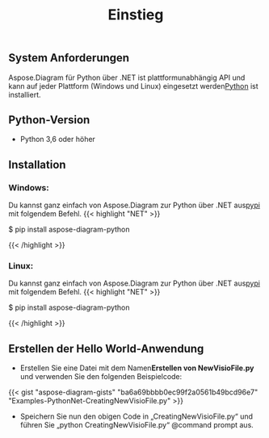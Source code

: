 ﻿---
title: Einstieg
linktitle: Einstieg
type: docs
weight: 4
url: /de/python-net/getting-started/ 
keywords: python, visio, instal
description: Setup Aspose.Diagram für Python über .NET und Installationsrichtlinien.
---
## **System Anforderungen**
 Aspose.Diagram für Python über .NET ist plattformunabhängig API und kann auf jeder Plattform (Windows und Linux) eingesetzt werden[Python](https://www.python.org/downloads/) ist installiert.

## **Python-Version**
- Python 3,6 oder höher

## **Installation**
### **Windows:**
 Du kannst ganz einfach von Aspose.Diagram zur Python über .NET aus[pypi](https://pypi.org/project/aspose-diagram-python/) mit folgendem Befehl.
{{< highlight "NET" >}}

 $ pip install aspose-diagram-python

{{< /highlight >}}

### **Linux:**
 Du kannst ganz einfach von Aspose.Diagram zur Python über .NET aus[pypi](https://pypi.org/project/aspose-diagram-python/) mit folgendem Befehl.
{{< highlight "NET" >}}

 $ pip install aspose-diagram-python

{{< /highlight >}}

## **Erstellen der Hello World-Anwendung**

-  Erstellen Sie eine Datei mit dem Namen**Erstellen von NewVisioFile.py** und verwenden Sie den folgenden Beispielcode:

{{< gist "aspose-diagram-gists" "ba6a69bbbb0ec99f2a0561b49bcd96e7" "Examples-PythonNet-CreatingNewVisioFile.py" >}}

- Speichern Sie nun den obigen Code in „CreatingNewVisioFile.py“ und führen Sie „python CreatingNewVisioFile.py“ @command prompt aus.
